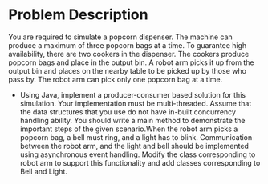 # Problem Description

You are required to simulate a popcorn dispenser. The machine can produce a maximum of three popcorn bags at a time. To guarantee high availability, there are two cookers in the dispenser. The cookers produce popcorn bags and place in the output bin. A robot arm picks it up from the output bin and places on the nearby table to be picked up by those who pass by. The robot arm can pick only one popcorn bag at a time.

- Using Java, implement a producer-consumer based solution for this simulation. Your implementation must be multi-threaded. Assume that the data structures that you use do not have in-built concurrency handling ability. You should write a main method to demonstrate the important steps of the given scenario.When the robot arm picks a popcorn bag, a bell must ring, and a light has to blink. Communication between the robot arm, and the light and bell should be implemented using asynchronous event handling. Modify the class corresponding to robot arm to support this functionality and add classes corresponding to Bell and Light.

